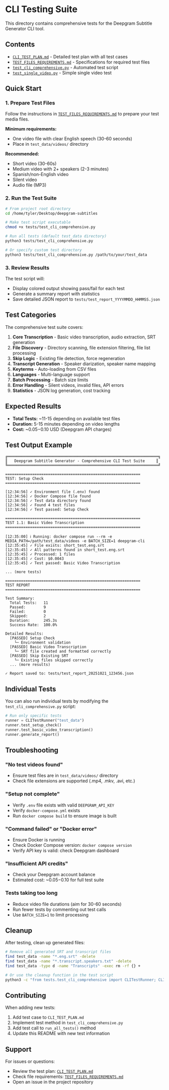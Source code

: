 # CLI Testing Suite

This directory contains comprehensive tests for the Deepgram Subtitle Generator CLI tool.

## Contents

- [`CLI_TEST_PLAN.md`](CLI_TEST_PLAN.md) - Detailed test plan with all test cases
- [`TEST_FILES_REQUIREMENTS.md`](TEST_FILES_REQUIREMENTS.md) - Specifications for required test files
- [`test_cli_comprehensive.py`](test_cli_comprehensive.py) - Automated test script
- [`test_single_video.py`](test_single_video.py) - Simple single video test

## Quick Start

### 1. Prepare Test Files

Follow the instructions in [`TEST_FILES_REQUIREMENTS.md`](TEST_FILES_REQUIREMENTS.md) to prepare your test media files.

**Minimum requirements:**
- One video file with clear English speech (30-60 seconds)
- Place in `test_data/videos/` directory

**Recommended:**
- Short video (30-60s)
- Medium video with 2+ speakers (2-3 minutes)
- Spanish/non-English video
- Silent video
- Audio file (MP3)

### 2. Run the Test Suite

```bash
# From project root directory
cd /home/tyler/Desktop/deepgram-subtitles

# Make test script executable
chmod +x tests/test_cli_comprehensive.py

# Run all tests (default test_data directory)
python3 tests/test_cli_comprehensive.py

# Or specify custom test directory
python3 tests/test_cli_comprehensive.py /path/to/your/test_data
```

### 3. Review Results

The test script will:
- Display colored output showing pass/fail for each test
- Generate a summary report with statistics
- Save detailed JSON report to `tests/test_report_YYYYMMDD_HHMMSS.json`

## Test Categories

The comprehensive test suite covers:

1. **Core Transcription** - Basic video transcription, audio extraction, SRT generation
2. **File Discovery** - Directory scanning, file extension filtering, file list processing
3. **Skip Logic** - Existing file detection, force regeneration
4. **Transcript Generation** - Speaker diarization, speaker name mapping
5. **Keyterms** - Auto-loading from CSV files
6. **Languages** - Multi-language support
7. **Batch Processing** - Batch size limits
8. **Error Handling** - Silent videos, invalid files, API errors
9. **Statistics** - JSON log generation, cost tracking

## Expected Results

- **Total Tests:** ~11-15 depending on available test files
- **Duration:** 5-15 minutes depending on video lengths
- **Cost:** ~$0.05-$0.10 USD (Deepgram API charges)

## Test Output Example

```
╔═══════════════════════════════════════════════════════════════════╗
║   Deepgram Subtitle Generator - Comprehensive CLI Test Suite     ║
╚═══════════════════════════════════════════════════════════════════╝

============================================================
TEST: Setup Check
============================================================

[12:34:56] ✓ Environment file (.env) found
[12:34:56] ✓ Docker Compose file found
[12:34:56] ✓ Test data directory found
[12:34:56] ✓ Found 4 test files
[12:34:56] ✓ Test passed: Setup Check

============================================================
TEST 1.1: Basic Video Transcription
============================================================

[12:35:00] ℹ Running: docker compose run --rm -e MEDIA_PATH=/path/test_data/videos -e BATCH_SIZE=1 deepgram-cli
[12:35:45] ✓ File exists: short_test.eng.srt
[12:35:45] ✓ All patterns found in short_test.eng.srt
[12:35:45] ✓ Processed: 1 files
[12:35:45] ✓ Cost: $0.0043
[12:35:45] ✓ Test passed: Basic Video Transcription

... (more tests)

============================================================
TEST REPORT
============================================================

Test Summary:
  Total Tests:   11
  Passed:        9
  Failed:        0
  Skipped:       2
  Duration:      245.3s
  Success Rate:  100.0%

Detailed Results:
  [PASSED] Setup Check
    └─ Environment validation
  [PASSED] Basic Video Transcription
    └─ SRT file created and formatted correctly
  [PASSED] Skip Existing SRT
    └─ Existing files skipped correctly
  ... (more results)

✓ Report saved to: tests/test_report_20251021_123456.json
```

## Individual Tests

You can also run individual tests by modifying the `test_cli_comprehensive.py` script:

```python
# Run only specific tests
runner = CLITestRunner("test_data")
runner.test_setup_check()
runner.test_basic_video_transcription()
runner.generate_report()
```

## Troubleshooting

### "No test videos found"
- Ensure test files are in `test_data/videos/` directory
- Check file extensions are supported (.mp4, .mkv, .avi, etc.)

### "Setup not complete"
- Verify `.env` file exists with valid `DEEPGRAM_API_KEY`
- Verify `docker-compose.yml` exists
- Run `docker compose build` to ensure image is built

### "Command failed" or "Docker error"
- Ensure Docker is running
- Check Docker Compose version: `docker compose version`
- Verify API key is valid: check Deepgram dashboard

### "Insufficient API credits"
- Check your Deepgram account balance
- Estimated cost: ~$0.05-$0.10 for full test suite

### Tests taking too long
- Reduce video file durations (aim for 30-60 seconds)
- Run fewer tests by commenting out test calls
- Use `BATCH_SIZE=1` to limit processing

## Cleanup

After testing, clean up generated files:

```bash
# Remove all generated SRT and transcript files
find test_data -name "*.eng.srt" -delete
find test_data -name "*.transcript.speakers.txt" -delete
find test_data -type d -name "Transcripts" -exec rm -rf {} +

# Or use the cleanup function in the test script
python3 -c "from tests.test_cli_comprehensive import CLITestRunner; CLITestRunner('test_data').cleanup_test_outputs()"
```

## Contributing

When adding new tests:
1. Add test case to `CLI_TEST_PLAN.md`
2. Implement test method in `test_cli_comprehensive.py`
3. Add test call to `run_all_tests()` method
4. Update this README with new test information

## Support

For issues or questions:
- Review the test plan: [`CLI_TEST_PLAN.md`](CLI_TEST_PLAN.md)
- Check file requirements: [`TEST_FILES_REQUIREMENTS.md`](TEST_FILES_REQUIREMENTS.md)
- Open an issue in the project repository